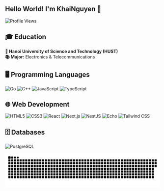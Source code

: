 ## Hello World! I'm KhaiNguyen 👋 
![Profile Views](https://komarev.com/ghpvc/?username=khainq1911&color=blue)
## 🎓 Education  
**🏫 Hanoi University of Science and Technology (HUST)**  
**📚 Major:** Electronics & Telecommunications  

## 🖥️ Programming Languages  
![Go](https://img.shields.io/badge/Go-00ADD8?style=for-the-badge&logo=go&logoColor=white) ![C++](https://img.shields.io/badge/C++-00599C?style=for-the-badge&logo=c%2B%2B&logoColor=white) ![JavaScript](https://img.shields.io/badge/JavaScript-F7DF1E?style=for-the-badge&logo=javascript&logoColor=black) ![TypeScript](https://img.shields.io/badge/TypeScript-3178C6?style=for-the-badge&logo=typescript&logoColor=white)  

## 🌐 Web Development  
![HTML5](https://img.shields.io/badge/HTML5-E34F26?style=for-the-badge&logo=html5&logoColor=white) ![CSS3](https://img.shields.io/badge/CSS3-1572B6?style=for-the-badge&logo=css3&logoColor=white) ![React](https://img.shields.io/badge/React-20232A?style=for-the-badge&logo=react&logoColor=61DAFB) ![Next.js](https://img.shields.io/badge/Next.js-black?style=for-the-badge&logo=next.js&logoColor=white) ![NestJS](https://img.shields.io/badge/NestJS-E0234E?style=for-the-badge&logo=nestjs&logoColor=white) ![Echo](https://img.shields.io/badge/Echo-009688?style=for-the-badge&logo=go&logoColor=white) ![Tailwind CSS](https://img.shields.io/badge/Tailwind_CSS-38B2AC?style=for-the-badge&logo=tailwind-css&logoColor=white)  

## 🗄️ Databases  
![PostgreSQL](https://img.shields.io/badge/PostgreSQL-316192?style=for-the-badge&logo=postgresql&logoColor=white)  

<picture>
  <source media="(prefers-color-scheme: dark)" srcset="https://raw.githubusercontent.com/Khainq1911/Khainq1911/output/github-snake-dark.svg" />
  <source media="(prefers-color-scheme: light)" srcset="https://raw.githubusercontent.com/Khainq1911/Khainq1911/output/github-snake.svg" />
  <img alt="github-snake" src="https://raw.githubusercontent.com/Khainq1911/Khainq1911/output/github-snake.svg" />
</picture>
